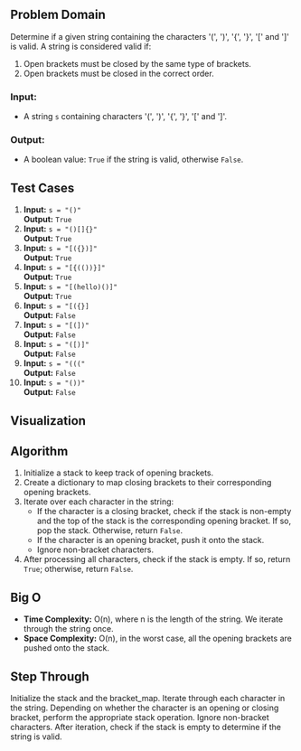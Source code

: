 ## Problem Domain
Determine if a given string containing the characters '(', ')', '{', '}', '[' and ']' is valid. A string is considered valid if:
1. Open brackets must be closed by the same type of brackets.
2. Open brackets must be closed in the correct order.

### Input:
- A string `s` containing characters '(', ')', '{', '}', '[' and ']'.

### Output:
- A boolean value: `True` if the string is valid, otherwise `False`.

## Test Cases
1. **Input:** `s = "()"`  
   **Output:** `True`
2. **Input:** `s = "()[]{}"`  
   **Output:** `True`
3. **Input:** `s = "[({})]"`  
   **Output:** `True`
4. **Input:** `s = "[{(())}]"`  
   **Output:** `True`
5. **Input:** `s = "[(hello)()]"`  
   **Output:** `True`
6. **Input:** `s = "[({}]`  
   **Output:** `False`
7. **Input:** `s = "[(])"`  
   **Output:** `False`
8. **Input:** `s = "([)]"`  
   **Output:** `False`
9. **Input:** `s = "((("`  
   **Output:** `False`
10. **Input:** `s = "())"`  
    **Output:** `False`

## Visualization



## Algorithm
1. Initialize a stack to keep track of opening brackets.
2. Create a dictionary to map closing brackets to their corresponding opening brackets.
3. Iterate over each character in the string:
   - If the character is a closing bracket, check if the stack is non-empty and the top of the stack is the corresponding opening bracket. If so, pop the stack. Otherwise, return `False`.
   - If the character is an opening bracket, push it onto the stack.
   - Ignore non-bracket characters.
4. After processing all characters, check if the stack is empty. If so, return `True`; otherwise, return `False`.

## Big O
- **Time Complexity:** O(n), where n is the length of the string. We iterate through the string once.
- **Space Complexity:** O(n), in the worst case, all the opening brackets are pushed onto the stack.

## Step Through
Initialize the stack and the bracket_map.
Iterate through each character in the string.
Depending on whether the character is an opening or closing bracket, perform the appropriate stack operation.
Ignore non-bracket characters.
After iteration, check if the stack is empty to determine if the string is valid.